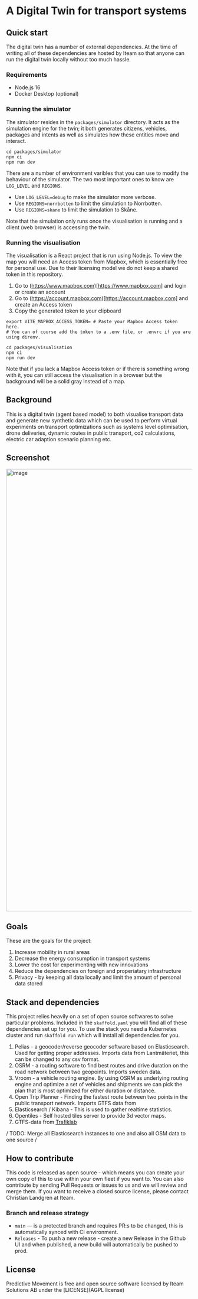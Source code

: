 # A Digital Twin for transport systems

## Quick start

The digital twin has a number of external dependencies. At the time of writing all of these dependencies are hosted by Iteam so that anyone can run the digital twin locally without too much hassle.

### Requirements

- Node.js 16
- Docker Desktop (optional)

### Running the simulator

The simulator resides in the `packages/simulator` directory. It acts as the simulation engine for the twin; it both generates citizens, vehicles, packages and intents as well as simulates how these entities move and interact.

```shell
cd packages/simulator
npm ci
npm run dev
```

There are a number of environment varibles that you can use to modify the behaviour of the simulator. The two most important ones to know are `LOG_LEVEL` and `REGIONS`.

- Use `LOG_LEVEL=debug` to make the simulator more verbose.
- Use `REGIONS=norrbotten` to limit the simulation to Norrbotten.
- Use `REGIONS=skane` to limit the simulation to Skåne.

Note that the simulation only runs once the visualisation is running and a client (web browser) is accessing the twin.

### Running the visualisation

The visualisation is a React project that is run using Node.js. To view the map you will need an Access token from Mapbox, which is essentially free for personal use. Due to their licensing model we do not keep a shared token in this repository.

1. Go to (https://www.mapbox.com)[https://www.mapbox.com] and login or create an account
2. Go to (https://account.mapbox.com)[https://account.mapbox.com] and create an Access token
3. Copy the generated token to your clipboard

```shell
export VITE_MAPBOX_ACCESS_TOKEN= # Paste your Mapbox Access token here.
# You can of course add the token to a .env file, or .envrc if you are using direnv.

cd packages/visualisation
npm ci
npm run dev
```

Note that if you lack a Mapbox Access token or if there is something wrong with it, you can still access the visualisation in a browser but the background will be a solid gray instead of a map.

## Background

This is a digital twin (agent based model) to both visualise transport data and generate new synthetic data which can be used to perform virtual experiments on transport optimizations such as systems level optimisation, drone deliveries, dynamic routes in public transport, co2 calculations, electric car adaption scenario planning etc.

## Screenshot

<img width="1198" alt="image" src="https://user-images.githubusercontent.com/395843/185745414-f05228a5-d03c-4745-9281-de0fdee414c2.png">

## Goals

These are the goals for the project:

1. Increase mobility in rural areas
2. Decrease the energy consumption in transport systems
3. Lower the cost for experimenting with new innovations
4. Reduce the dependencies on foreign and properiatary infrastructure
5. Privacy - by keeping all data locally and limit the amount of personal data stored

## Stack and dependencies

This project relies heavily on a set of open source softwares to solve particular problems. Included in the `skaffold.yaml` you will find all of these dependencies set up for you. To use the stack you need a Kubernetes cluster and run `skaffold run` which will install all dependencies for you.

1. Pelias - a geocoder/reverse geocoder software based on Elasticsearch. Used for getting proper addresses. Imports data from Lantmäteriet, this can be changed to any csv format.
2. OSRM - a routing software to find best routes and drive duration on the road network between two geopoints. Imports sweden data.
3. Vroom - a vehicle routing engine. By using OSRM as underlying routing engine and optimize a set of vehicles and shipments we can pick the plan that is most optimized for either duration or distance.
4. Open Trip Planner - Finding the fastest route between two points in the public transport network. Imports GTFS data from
5. Elasticsearch / Kibana - This is used to gather realtime statistics.
6. Opentiles - Self hosted tiles server to provide 3d vector maps.
7. GTFS-data from [Trafiklab](https://developer.trafiklab.se/)

/ TODO: Merge all Elasticsearch instances to one and also all OSM data to one source /

## How to contribute

This code is released as open source - which means you can create your own copy of this to use within your own fleet if you want to. You can also contribute by sending Pull Requests or issues to us and we will review and merge them. If you want to receive a closed source license, please contact Christian Landgren at Iteam.

### Branch and release strategy

- `main` — is a protected branch and requires PR:s to be changed, this is automatically synced with CI environment.
- `Releases` - To push a new release - create a new Release in the Github UI and when published, a new build will automatically be pushed to prod.

## License

Predictive Movement is free and open source software licensed by Iteam Solutions AB under the [LICENSE](AGPL license)
